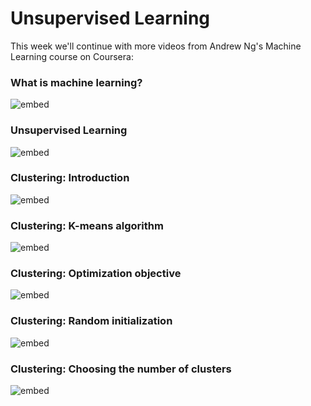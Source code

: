 # Unsupervised Learning

This week we'll continue with more videos from Andrew Ng's Machine
Learning course on Coursera:

### What is machine learning?

![embed](https://www.youtube.com/embed/PPLop4L2eGk)

### Unsupervised Learning

![embed](https://youtube.com/embed/jAA2g9ItoAc)

### Clustering: Introduction

![embed](https://youtube.com/embed/Ev8YbxPu_bQ)

### Clustering: K-means algorithm

![embed](https://youtube.com/embed/hDmNF9JG3lo)

### Clustering: Optimization objective

![embed](https://youtube.com/embed/LvgcfMOyREE)

### Clustering: Random initialization

![embed](https://youtube.com/embed/PpH_hv55GNQ)

### Clustering: Choosing the number of clusters

![embed](https://youtube.com/embed/lbR5br5yvrY)

